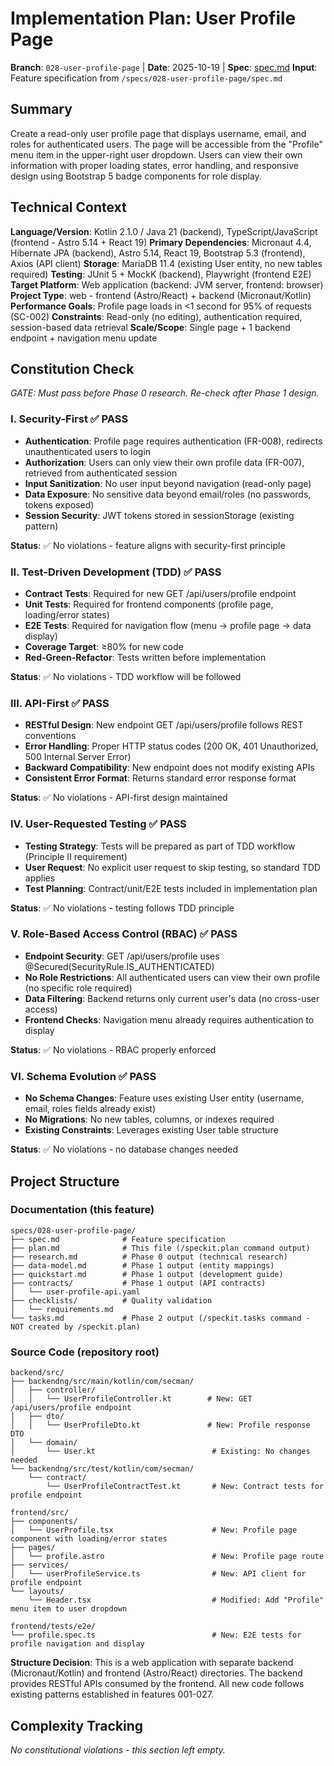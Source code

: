 # Implementation Plan: User Profile Page

**Branch**: `028-user-profile-page` | **Date**: 2025-10-19 | **Spec**: [spec.md](./spec.md)
**Input**: Feature specification from `/specs/028-user-profile-page/spec.md`

## Summary

Create a read-only user profile page that displays username, email, and roles for authenticated users. The page will be accessible from the "Profile" menu item in the upper-right user dropdown. Users can view their own information with proper loading states, error handling, and responsive design using Bootstrap 5 badge components for role display.

## Technical Context

**Language/Version**: Kotlin 2.1.0 / Java 21 (backend), TypeScript/JavaScript (frontend - Astro 5.14 + React 19)
**Primary Dependencies**: Micronaut 4.4, Hibernate JPA (backend), Astro 5.14, React 19, Bootstrap 5.3 (frontend), Axios (API client)
**Storage**: MariaDB 11.4 (existing User entity, no new tables required)
**Testing**: JUnit 5 + MockK (backend), Playwright (frontend E2E)
**Target Platform**: Web application (backend: JVM server, frontend: browser)
**Project Type**: web - frontend (Astro/React) + backend (Micronaut/Kotlin)
**Performance Goals**: Profile page loads in <1 second for 95% of requests (SC-002)
**Constraints**: Read-only (no editing), authentication required, session-based data retrieval
**Scale/Scope**: Single page + 1 backend endpoint + navigation menu update

## Constitution Check

*GATE: Must pass before Phase 0 research. Re-check after Phase 1 design.*

### I. Security-First ✅ PASS

- **Authentication**: Profile page requires authentication (FR-008), redirects unauthenticated users to login
- **Authorization**: Users can only view their own profile data (FR-007), retrieved from authenticated session
- **Input Sanitization**: No user input beyond navigation (read-only page)
- **Data Exposure**: No sensitive data beyond email/roles (no passwords, tokens exposed)
- **Session Security**: JWT tokens stored in sessionStorage (existing pattern)

**Status**: ✅ No violations - feature aligns with security-first principle

### II. Test-Driven Development (TDD) ✅ PASS

- **Contract Tests**: Required for new GET /api/users/profile endpoint
- **Unit Tests**: Required for frontend components (profile page, loading/error states)
- **E2E Tests**: Required for navigation flow (menu → profile page → data display)
- **Coverage Target**: ≥80% for new code
- **Red-Green-Refactor**: Tests written before implementation

**Status**: ✅ No violations - TDD workflow will be followed

### III. API-First ✅ PASS

- **RESTful Design**: New endpoint GET /api/users/profile follows REST conventions
- **Error Handling**: Proper HTTP status codes (200 OK, 401 Unauthorized, 500 Internal Server Error)
- **Backward Compatibility**: New endpoint does not modify existing APIs
- **Consistent Error Format**: Returns standard error response format

**Status**: ✅ No violations - API-first design maintained

### IV. User-Requested Testing ✅ PASS

- **Testing Strategy**: Tests will be prepared as part of TDD workflow (Principle II requirement)
- **User Request**: No explicit user request to skip testing, so standard TDD applies
- **Test Planning**: Contract/unit/E2E tests included in implementation plan

**Status**: ✅ No violations - testing follows TDD principle

### V. Role-Based Access Control (RBAC) ✅ PASS

- **Endpoint Security**: GET /api/users/profile uses @Secured(SecurityRule.IS_AUTHENTICATED)
- **No Role Restrictions**: All authenticated users can view their own profile (no specific role required)
- **Data Filtering**: Backend returns only current user's data (no cross-user access)
- **Frontend Checks**: Navigation menu already requires authentication to display

**Status**: ✅ No violations - RBAC properly enforced

### VI. Schema Evolution ✅ PASS

- **No Schema Changes**: Feature uses existing User entity (username, email, roles fields already exist)
- **No Migrations**: No new tables, columns, or indexes required
- **Existing Constraints**: Leverages existing User table structure

**Status**: ✅ No violations - no database changes needed

## Project Structure

### Documentation (this feature)

```
specs/028-user-profile-page/
├── spec.md              # Feature specification
├── plan.md              # This file (/speckit.plan command output)
├── research.md          # Phase 0 output (technical research)
├── data-model.md        # Phase 1 output (entity mappings)
├── quickstart.md        # Phase 1 output (development guide)
├── contracts/           # Phase 1 output (API contracts)
│   └── user-profile-api.yaml
├── checklists/          # Quality validation
│   └── requirements.md
└── tasks.md             # Phase 2 output (/speckit.tasks command - NOT created by /speckit.plan)
```

### Source Code (repository root)

```
backend/src/
├── backendng/src/main/kotlin/com/secman/
│   ├── controller/
│   │   └── UserProfileController.kt        # New: GET /api/users/profile endpoint
│   ├── dto/
│   │   └── UserProfileDto.kt               # New: Profile response DTO
│   └── domain/
│       └── User.kt                          # Existing: No changes needed
└── backendng/src/test/kotlin/com/secman/
    └── contract/
        └── UserProfileContractTest.kt       # New: Contract tests for profile endpoint

frontend/src/
├── components/
│   └── UserProfile.tsx                      # New: Profile page component with loading/error states
├── pages/
│   └── profile.astro                        # New: Profile page route
├── services/
│   └── userProfileService.ts                # New: API client for profile endpoint
└── layouts/
    └── Header.tsx                           # Modified: Add "Profile" menu item to user dropdown

frontend/tests/e2e/
└── profile.spec.ts                          # New: E2E tests for profile navigation and display
```

**Structure Decision**: This is a web application with separate backend (Micronaut/Kotlin) and frontend (Astro/React) directories. The backend provides RESTful APIs consumed by the frontend. All new code follows existing patterns established in features 001-027.

## Complexity Tracking

*No constitutional violations - this section left empty.*
